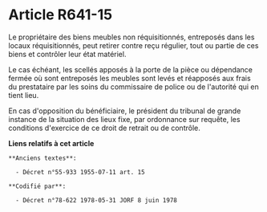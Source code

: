 # Article R641-15

Le propriétaire des biens meubles non réquisitionnés, entreposés dans les locaux réquisitionnés, peut retirer contre reçu
régulier, tout ou partie de ces biens et contrôler leur état matériel.

Le cas échéant, les scellés apposés à la porte de la pièce ou dépendance fermée où sont entreposés les meubles sont levés et
réapposés aux frais du prestataire par les soins du commissaire de police ou de l'autorité qui en tient lieu.

En cas d'opposition du bénéficiaire, le président du tribunal de grande instance de la situation des lieux fixe, par
ordonnance sur requête, les conditions d'exercice de ce droit de retrait ou de contrôle.

**Liens relatifs à cet article**

	**Anciens textes**:

	  - Décret n°55-933 1955-07-11 art. 15

	**Codifié par**:

	  - Décret n°78-622 1978-05-31 JORF 8 juin 1978
